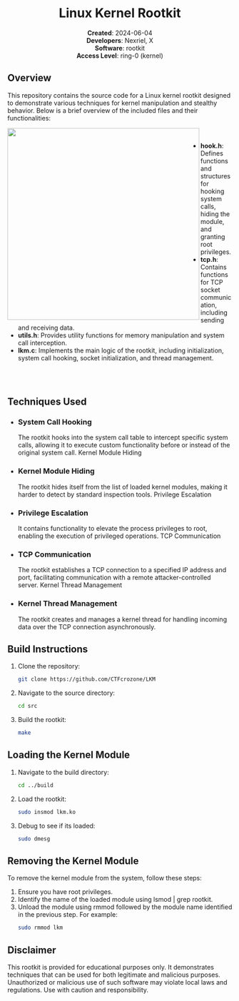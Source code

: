 <div align="center">

# Linux Kernel Rootkit

**Created**: 2024-06-04 <br>
**Developers**: Nexriel, X <br>
**Software**: rootkit <br>
**Access Level**: ring-0 (kernel) <br>

</div>

## Overview

This repository contains the source code for a Linux kernel rootkit designed to demonstrate various techniques for kernel manipulation and stealthy behavior. Below is a brief overview of the included files and their functionalities:

<img align="left" width="430" src="https://www.seekpng.com/png/full/296-2965253_anillos-png.png">

<br>

- **hook.h**: Defines functions and structures for hooking system calls, hiding the module, and granting root privileges.
- **tcp.h**: Contains functions for TCP socket communication, including sending and receiving data.
- **utils.h**: Provides utility functions for memory manipulation and system call interception.
- **lkm.c**: Implements the main logic of the rootkit, including initialization, system call hooking, socket initialization, and thread management.

<br>
<br>

## Techniques Used

- ### System Call Hooking

  The rootkit hooks into the system call table to intercept specific system calls, allowing it to execute custom functionality before or instead of the original system call.
  Kernel Module Hiding

- ### Kernel Module Hiding

  The rootkit hides itself from the list of loaded kernel modules, making it harder to detect by standard inspection tools.
  Privilege Escalation

- ### Privilege Escalation

  It contains functionality to elevate the process privileges to root, enabling the execution of privileged operations.
  TCP Communication

- ### TCP Communication

  The rootkit establishes a TCP connection to a specified IP address and port, facilitating communication with a remote attacker-controlled server.
  Kernel Thread Management

- ### Kernel Thread Management
  The rootkit creates and manages a kernel thread for handling incoming data over the TCP connection asynchronously.

## Build Instructions

1. Clone the repository:

   ```bash
   git clone https://github.com/CTFcrozone/LKM
   ```

2. Navigate to the source directory:

   ```bash
   cd src
   ```

3. Build the rootkit:

   ```bash
   make
   ```

## Loading the Kernel Module

1. Navigate to the build directory:

   ```bash
   cd ../build
   ```

2. Load the rootkit:

   ```bash
   sudo insmod lkm.ko
   ```

3. Debug to see if its loaded:
   ```bash
   sudo dmesg
   ```

## Removing the Kernel Module

To remove the kernel module from the system, follow these steps:

1. Ensure you have root privileges.
2. Identify the name of the loaded module using lsmod | grep rootkit.
3. Unload the module using rmmod followed by the module name identified in the previous step. For example:
   ```bash
   sudo rmmod lkm
   ```

## Disclaimer

This rootkit is provided for educational purposes only. It demonstrates techniques that can be used for both legitimate and malicious purposes. Unauthorized or malicious use of such software may violate local laws and regulations. Use with caution and responsibility.
